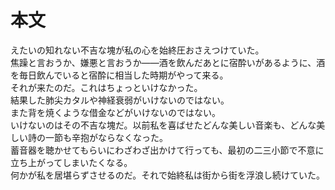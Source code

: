 # 本文
えたいの知れない不吉な塊が私の心を始終圧おさえつけていた。  
焦躁と言おうか、嫌悪と言おうか――酒を飲んだあとに宿酔いがあるように、酒を毎日飲んでいると宿酔に相当した時期がやって来る。  
それが来たのだ。これはちょっといけなかった。  
結果した肺尖カタルや神経衰弱がいけないのではない。  
また背を焼くような借金などがいけないのではない。  
いけないのはその不吉な塊だ。以前私を喜ばせたどんな美しい音楽も、どんな美しい詩の一節も辛抱がならなくなった。  
蓄音器を聴かせてもらいにわざわざ出かけて行っても、最初の二三小節で不意に立ち上がってしまいたくなる。  
何かが私を居堪らずさせるのだ。それで始終私は街から街を浮浪し続けていた。

